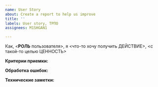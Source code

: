 ```yaml
---
name: User Story
about: Create a report to help us improve
title: ''
labels: User story, ТРПО
assignees: M1SHGAN1

---
```


Как, <**РОЛЬ** пользователя>, я <что-то хочу получить ДЕЙСТВИЕ>, <с такой-то целью ЦЕННОСТЬ>

**Критерии приемки:**

**Обработка ошибок:**

**Технические заметки:**
